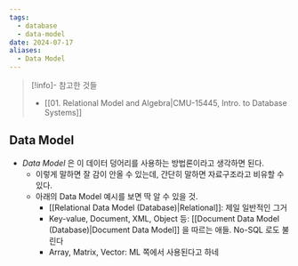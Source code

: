 ```yaml
---
tags:
  - database
  - data-model
date: 2024-07-17
aliases:
  - Data Model
---
```

> [!info]- 참고한 것들
> - [[01. Relational Model and Algebra|CMU-15445, Intro. to Database Systems]]

## Data Model

- *Data Model* 은 이 데이터 덩어리를 사용하는 방법론이라고 생각하면 된다.
	- 이렇게 말하면 잘 감이 안올 수 있는데, 간단히 말하면 자료구조라고 비유할 수 있다.
	- 아래의 Data Model 예시를 보면 딱 알 수 있을 것.
		- [[Relational Data Model (Database)|Relational]]: 제일 일반적인 그거
		- Key-value, Document, XML, Object 등: [[Document Data Model (Database)|Document Data Model]] 을 따르는 애들. No-SQL 로도 불린다
		- Array, Matrix, Vector: ML 쪽에서 사용된다고 하네